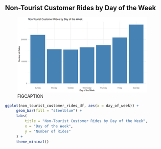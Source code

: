 ## Non-Tourist Customer Rides by Day of the Week

<figure class="float-right">
  <a href="../images/Non-Tourist_Customer_Rides_by_Day_of_the_Week.png" target="_blank" title="Select image to open full sized chart">
  <img src="../images/thumbnails/Non-Tourist_Customer_Rides_by_Day_of_the_Week.png" alt="ALT_TEXT">
  </a>
  <figcaption>
  FIGCAPTION
  </figcaption>
</figure>



```R
ggplot(non_tourist_customer_rides_df, aes(x = day_of_week)) +
     geom_bar(fill = "steelblue") +
     labs(
         title = "Non-Tourist Customer Rides by Day of the Week",
         x = "Day of the Week",
         y = "Number of Rides"
     ) +
     theme_minimal()
```
